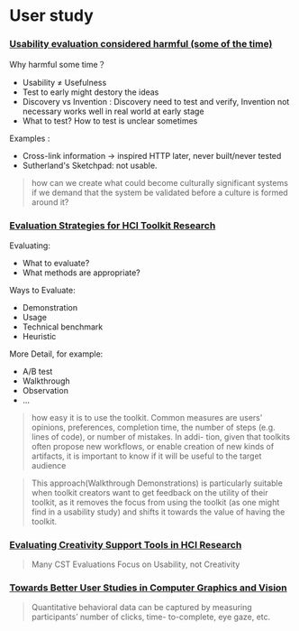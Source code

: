 # User study

### [Usability evaluation considered harmful (some of the time)](https://dl.acm.org/doi/10.1145/1357054.1357074)

Why harmful some time？

- Usability ≠ Usefulness
- Test to early might destory the ideas
- Discovery vs Invention : Discovery need to test and verify, Invention not necessary works well in real world at early stage
- What to test? How to test is unclear sometimes 

Examples :

- Cross-link information -> inspired HTTP later, never built/never tested
- Sutherland's Sketchpad: not usable.

> how can we create what could become culturally significant systems if we demand that the system be validated before a culture is formed around it?


### [Evaluation Strategies for HCI Toolkit Research](https://dl.acm.org/doi/10.1145/3173574.3173610)


Evaluating:

- What to evaluate?
- What methods are appropriate?

Ways to Evaluate:

- Demonstration
- Usage
- Technical benchmark
- Heuristic

More Detail, for example:

- A/B test
- Walkthrough
- Observation
- ...

> how easy it is to use the toolkit. Common measures are users’ opinions, preferences, completion time, the number of steps (e.g. lines of code), or number of mistakes. In addi- tion, given that toolkits often propose new workflows, or enable creation of new kinds of artifacts, it is important to know if it will be useful to the target audience

> This approach(Walkthrough Demonstrations) is particularly suitable when toolkit creators want to get feedback on the utility of their toolkit, as it removes the focus from using the toolkit (as one might find in a usability study) and shifts it towards the value of having the toolkit.




### [Evaluating Creativity Support Tools in HCI Research](https://dl.acm.org/doi/10.1145/3357236.3395474)


> Many CST Evaluations Focus on Usability, not Creativity


### [Towards Better User Studies in Computer Graphics and Vision](https://arxiv.org/pdf/2206.11461.pdf)


>  Quantitative behavioral data can be captured by measuring participants’ number of clicks, time- to-complete, eye gaze, etc. 